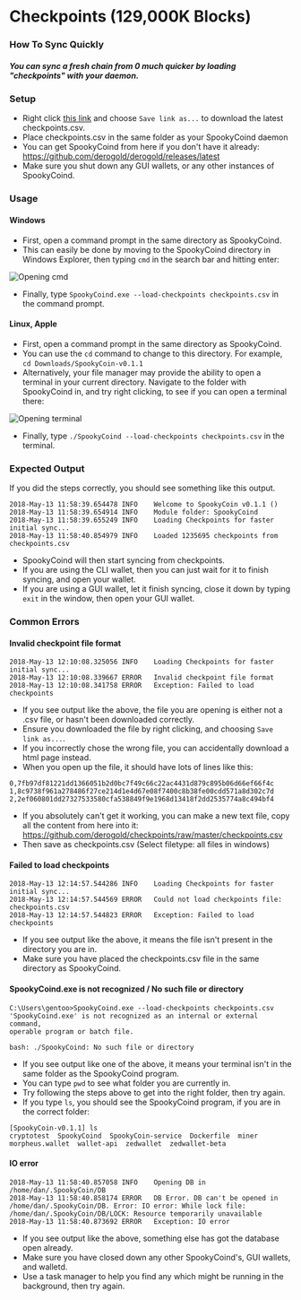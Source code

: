 # Checkpoints (129,000K Blocks)
### How To Sync Quickly
##### You can sync a fresh chain from 0 much quicker by loading "checkpoints" with your daemon.

### Setup

- Right click [this link](https://github.com/SpookyCoin/checkpoints/raw/master/checkpoints.csv) and choose `Save link as...` to download the latest checkpoints.csv.
- Place checkpoints.csv in the same folder as your SpookyCoind daemon
- You can get SpookyCoind from here if you don't have it already: https://github.com/derogold/derogold/releases/latest
- Make sure you shut down any GUI wallets, or any other instances of SpookyCoind.

### Usage

#### Windows

- First, open a command prompt in the same directory as SpookyCoind.
- This can easily be done by moving to the SpookyCoind directory in Windows Explorer, then typing `cmd` in the search bar and hitting enter:

![Opening cmd](https://i.imgur.com/QoNwYtB.png)
- Finally, type `SpookyCoind.exe --load-checkpoints checkpoints.csv` in the command prompt.

#### Linux, Apple

- First, open a command prompt in the same directory as SpookyCoind.
- You can use the `cd` command to change to this directory. For example, `cd Downloads/SpookyCoin-v0.1.1`
- Alternatively, your file manager may provide the ability to open a terminal in your current directory. Navigate to the folder with SpookyCoind in, and try right clicking, to see if you can open a terminal there:

![Opening terminal](https://i.imgur.com/Rd5TmQc.png)

- Finally, type `./SpookyCoind --load-checkpoints checkpoints.csv` in the terminal.

### Expected Output

If you did the steps correctly, you should see something like this output.

```
2018-May-13 11:58:39.654478 INFO    Welcome to SpookyCoin v0.1.1 ()
2018-May-13 11:58:39.654914 INFO    Module folder: SpookyCoind
2018-May-13 11:58:39.655249 INFO    Loading Checkpoints for faster initial sync...
2018-May-13 11:58:40.854979 INFO    Loaded 1235695 checkpoints from checkpoints.csv
```

- SpookyCoind will then start syncing from checkpoints.
- If you are using the CLI wallet, then you can just wait for it to finish syncing, and open your wallet.
- If you are using a GUI wallet, let it finish syncing, close it down by typing `exit` in the window, then open your GUI wallet.

### Common Errors

#### Invalid checkpoint file format

```
2018-May-13 12:10:08.325056 INFO    Loading Checkpoints for faster initial sync...
2018-May-13 12:10:08.339667 ERROR   Invalid checkpoint file format
2018-May-13 12:10:08.341758 ERROR   Exception: Failed to load checkpoints
```

- If you see output like the above, the file you are opening is either not a .csv file, or hasn't been downloaded correctly.
- Ensure you downloaded the file by right clicking, and choosing `Save link as...`.
- If you incorrectly chose the wrong file, you can accidentally  download a html page instead.
- When you open up the file, it should have lots of lines like this:

```
0,7fb97df81221dd1366051b2d0bc7f49c66c22ac4431d879c895b06d66ef66f4c
1,8c9738f961a278486f27ce214d1e4d67e08f7400c8b38fe00cdd571a8d302c7d
2,2ef060801dd27327533580cfa538849f9e1968d13418f2dd2535774a8c494bf4
```

- If you absolutely can't get it working, you can make a new text file, copy all the content from here into it: https://github.com/derogold/checkpoints/raw/master/checkpoints.csv
- Then save as checkpoints.csv (Select filetype: all files in windows)

#### Failed to load checkpoints

```
2018-May-13 12:14:57.544286 INFO    Loading Checkpoints for faster initial sync...
2018-May-13 12:14:57.544569 ERROR   Could not load checkpoints file: checkpoints.csv
2018-May-13 12:14:57.544823 ERROR   Exception: Failed to load checkpoints
```

- If you see output like the above, it means the file isn't present in the directory you are in.
- Make sure you have placed the checkpoints.csv file in the same directory as SpookyCoind.

#### SpookyCoind.exe is not recognized / No such file or directory

```
C:\Users\gentoo>SpookyCoind.exe --load-checkpoints checkpoints.csv
'SpookyCoind.exe' is not recognized as an internal or external command,
operable program or batch file.
```

`bash: ./SpookyCoind: No such file or directory`

- If you see output like one of the above, it means your terminal isn't in the same folder as the SpookyCoind program.
- You can type `pwd` to see what folder you are currently in.
- Try following the steps above to get into the right folder, then try again.
- If you type `ls`, you should see the SpookyCoind program, if you are in the correct folder:

```
[SpookyCoin-v0.1.1] ls
cryptotest  SpookyCoind  SpookyCoin-service  Dockerfile  miner  morpheus.wallet  wallet-api  zedwallet  zedwallet-beta
```

#### IO error

```
2018-May-13 11:58:40.857058 INFO    Opening DB in /home/dan/.SpookyCoin/DB
2018-May-13 11:58:40.858174 ERROR   DB Error. DB can't be opened in /home/dan/.SpookyCoin/DB. Error: IO error: While lock file: /home/dan/.SpookyCoin/DB/LOCK: Resource temporarily unavailable
2018-May-13 11:58:40.873692 ERROR   Exception: IO error
```

- If you see output like the above, something else has got the database open already.
- Make sure you have closed down any other SpookyCoind's, GUI wallets, and walletd.
- Use a task manager to help you find any which might be running in the background, then try again.
